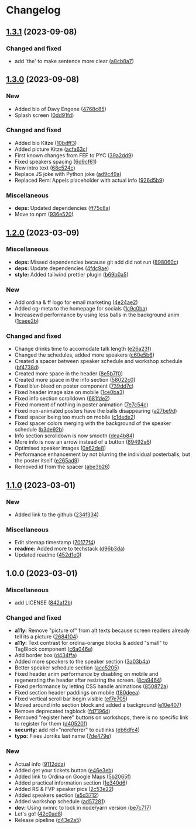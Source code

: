 # Changelog

## [1.3.1](https://github.com/Ordina-Group/pythonconferentie.nl/compare/v1.3.0...v1.3.1) (2023-09-08)


### Changed and fixed

* add 'the' to make sentence more clear ([a8cb8a7](https://github.com/Ordina-Group/pythonconferentie.nl/commit/a8cb8a7a7d2175568dae17f0bdb54cdf7dbbcadc))

## [1.3.0](https://github.com/Ordina-Group/pythonconferentie.nl/compare/v1.2.0...v1.3.0) (2023-09-08)


### New

* Added bio of Davy Engone ([4768c85](https://github.com/Ordina-Group/pythonconferentie.nl/commit/4768c85019e4d1e3bedd066c877ec39ca8d39e79))
* Splash screen ([0dd91fd](https://github.com/Ordina-Group/pythonconferentie.nl/commit/0dd91fd461dcef02d6f3fc98496d78602a3f17db))


### Changed and fixed

* Added bio Kitze ([10bdff3](https://github.com/Ordina-Group/pythonconferentie.nl/commit/10bdff316b26b09f62abbe86f91e5eba49e32cda))
* Added picture Kitze ([acfa63c](https://github.com/Ordina-Group/pythonconferentie.nl/commit/acfa63cc76d613cc18c6e8386933f86b47ba629a))
* First known changes from FEF to PYC ([39a2dd9](https://github.com/Ordina-Group/pythonconferentie.nl/commit/39a2dd9d5d73b6beea5eb20270d3dab7591a1e6a))
* Fixed speakers spacing ([6d9cf61](https://github.com/Ordina-Group/pythonconferentie.nl/commit/6d9cf6198109526a09fe16fca8d43735b21af404))
* New intro text ([68c524c](https://github.com/Ordina-Group/pythonconferentie.nl/commit/68c524c925114919ebafbc7c46110a10092bc348))
* Replace JS joke with Python joke ([ad9c49a](https://github.com/Ordina-Group/pythonconferentie.nl/commit/ad9c49a24c1d6e5868dceb78574b4254c87014b6))
* Replaced Remi Appels placeholder with actual info ([926d5b9](https://github.com/Ordina-Group/pythonconferentie.nl/commit/926d5b912e451ac404a238b1fa55b2aa4154491a))


### Miscellaneous

* **deps:** Updated dependencies ([ff75c8a](https://github.com/Ordina-Group/pythonconferentie.nl/commit/ff75c8af4cfd0e519d070511ac83ed513ed7d696))
* Move to npm ([936e520](https://github.com/Ordina-Group/pythonconferentie.nl/commit/936e52010c967f5dc6490a75bc1c1e7abe0d29c2))

## [1.2.0](https://github.com/OrdinaNederland/pythonconferentie.nl/compare/v1.1.0...v1.2.0) (2023-03-09)


### Miscellaneous

* **deps:** Missed dependencies because git add did not run ([898060c](https://github.com/OrdinaNederland/pythonconferentie.nl/commit/898060c0829319e84c1b5c48936c7e516e2aa9ba))
* **deps:** Update dependencies ([4fdc9ae](https://github.com/OrdinaNederland/pythonconferentie.nl/commit/4fdc9aea1153c1e3be69fa6a3c2f218c70e84c71))
* **style:** Added tailwind prettier plugin ([b69b0a5](https://github.com/OrdinaNederland/pythonconferentie.nl/commit/b69b0a53f1b4b6d3e791f2d0a53d49a7f4d76397))


### New

* Add ordina & ff logo for email marketing ([4e24ae2](https://github.com/OrdinaNederland/pythonconferentie.nl/commit/4e24ae2182bba0b4c283233e9e37dbbceb5a1909))
* Added og-meta to the homepage for socials ([1c9c0ba](https://github.com/OrdinaNederland/pythonconferentie.nl/commit/1c9c0ba31949fc8c23e20555ae29c9e415f755dd))
* Increasewd performance by using less balls in the background anim ([1caee2b](https://github.com/OrdinaNederland/pythonconferentie.nl/commit/1caee2b343edac9e3b9b3fb461406d86b03b41bf))


### Changed and fixed

* Change drinks time to accomodate talk length ([e26a23f](https://github.com/OrdinaNederland/pythonconferentie.nl/commit/e26a23ffb61d28f272b65c94789989fc0c3c360d))
* Changed the schedules, added more speakers ([c60e5b6](https://github.com/OrdinaNederland/pythonconferentie.nl/commit/c60e5b64231fca4113c72c4c5dcdc62923da0159))
* Created a spacer between speaker schedule and workshop schedule ([bf4738d](https://github.com/OrdinaNederland/pythonconferentie.nl/commit/bf4738d55dd768fbb2b5b8a7d9b7eb68b31af585))
* Created more space in the header ([8e5b7f0](https://github.com/OrdinaNederland/pythonconferentie.nl/commit/8e5b7f0102c4f9bad19e4a31f4b5dc7fed5156f5))
* Created more space in the info section ([58022c0](https://github.com/OrdinaNederland/pythonconferentie.nl/commit/58022c0eebb9a69a6948708896a2ab0e25413653))
* Fixed blur-bleed on poster component ([739dd7c](https://github.com/OrdinaNederland/pythonconferentie.nl/commit/739dd7c7e4aa1b1967c3e052099e4028761659e9))
* Fixed header image size on mobile ([1ce0ba3](https://github.com/OrdinaNederland/pythonconferentie.nl/commit/1ce0ba3a1e6fc260a95b2c68c871d27f7cd80e85))
* Fixed info section scrolldown ([681fde2](https://github.com/OrdinaNederland/pythonconferentie.nl/commit/681fde2554adc098c4e81200b0c87743dfea1484))
* Fixed moment of nothing in poster animation ([7e7c54c](https://github.com/OrdinaNederland/pythonconferentie.nl/commit/7e7c54c2fe11f8704a8495c847f2083aadbaf58d))
* Fixed non-animated posters have the balls disappearing ([a27be9d](https://github.com/OrdinaNederland/pythonconferentie.nl/commit/a27be9db730f133a605666b96a0171cd9a66b8d2))
* Fixed spacer being too much on mobile ([c1dede2](https://github.com/OrdinaNederland/pythonconferentie.nl/commit/c1dede2a975ffc6f74c24b74174bdca4eb5bc76c))
* Fixed spacer colors merging with the background of the speaker schedule ([b3de92b](https://github.com/OrdinaNederland/pythonconferentie.nl/commit/b3de92b337dd2f03f1cc327a6379e6d7e95ed888))
* Info section scrolldown is now smooth ([dea4b84](https://github.com/OrdinaNederland/pythonconferentie.nl/commit/dea4b8463c4d56b9b5a15b71601d0eca59a3d1e9))
* More info is now an arrow instead of a button ([89492a6](https://github.com/OrdinaNederland/pythonconferentie.nl/commit/89492a63a5e749cf7105d847d04e959696fb0033))
* Optimised speaker images ([0a62de8](https://github.com/OrdinaNederland/pythonconferentie.nl/commit/0a62de89c751e02cfe9e214f426ec2ff2421e065))
* Performance enhancement by not blurring the individual posterballs, but the poster itself ([e265ad9](https://github.com/OrdinaNederland/pythonconferentie.nl/commit/e265ad9dd3defe60b85a50034782638c7f1af7b3))
* Removed id from the spacer ([abe3b26](https://github.com/OrdinaNederland/pythonconferentie.nl/commit/abe3b262fbade48a163f0969b22cf9d0ac92323f))

## [1.1.0](https://github.com/OrdinaNederland/pythonconferentie.nl/compare/v1.0.0...v1.1.0) (2023-03-01)


### New

* Added link to the github ([234f334](https://github.com/OrdinaNederland/pythonconferentie.nl/commit/234f3340b2dfa976a4579f415012289159d8eb93))


### Miscellaneous

* Edit sitemap timestamp ([70177f4](https://github.com/OrdinaNederland/pythonconferentie.nl/commit/70177f440b69e436aa4287d9c29a6213fdc1b0f2))
* **readme:** Added more to techstack ([d96b3da](https://github.com/OrdinaNederland/pythonconferentie.nl/commit/d96b3da31686551df7a16a4990762da47426adac))
* Updated readme ([452d1e0](https://github.com/OrdinaNederland/pythonconferentie.nl/commit/452d1e083df7e43850d4031be636257bfbd4a1b0))

## 1.0.0 (2023-03-01)


### Miscellaneous

* add LICENSE ([842af2b](https://github.com/OrdinaNederland/pythonconferentie.nl/commit/842af2b32202c87e4e84ae32dc786f13def9ed1d))


### Changed and fixed

* **a11y:** Remove "picture of" from alt texts because screen readers already tell its a picture ([2684104](https://github.com/OrdinaNederland/pythonconferentie.nl/commit/26841045d58e0a8aaaae5a79971946f58df5c604))
* **a11y:** Text contrast for ordina-orange blocks & added "small" to TagBlock component ([c6a046e](https://github.com/OrdinaNederland/pythonconferentie.nl/commit/c6a046e048d1217f4028267478bf1aa5d054b574))
* Add border box ([d434ffa](https://github.com/OrdinaNederland/pythonconferentie.nl/commit/d434ffa5f2dddb828e76c0a799c6a80f4de356b3))
* Added more speakers to the speaker section ([3a03b4a](https://github.com/OrdinaNederland/pythonconferentie.nl/commit/3a03b4a518d55be34e116f3755a1f632de724020))
* Better speaker schedule section ([acc5205](https://github.com/OrdinaNederland/pythonconferentie.nl/commit/acc52052f0f1e63ca8403fecea6a4ab61eb579d7))
* Fixed header anim performance by disabling on mobile and regenerating the header after resizing the screen. ([8ca9464](https://github.com/OrdinaNederland/pythonconferentie.nl/commit/8ca94646b2c2f4c9614a088e2efa8b7e9e55c9f5))
* Fixed performance by letting CSS handle animations ([850872a](https://github.com/OrdinaNederland/pythonconferentie.nl/commit/850872a35d97e0287490bad497276222c79830b5))
* Fixed section header paddings on mobile ([f80deea](https://github.com/OrdinaNederland/pythonconferentie.nl/commit/f80deea248b2cf3c77a221b37c2812a4b1754748))
* Fixed vertical scroll bar begin visible ([ef7e705](https://github.com/OrdinaNederland/pythonconferentie.nl/commit/ef7e705d2250c3ff57888c5d7f49648b72885693))
* Moved around info section block and added a background ([e10e407](https://github.com/OrdinaNederland/pythonconferentie.nl/commit/e10e407c55ca6d7971651ef216679362cff1b31a))
* Remove deprecated tagblock ([fd7196d](https://github.com/OrdinaNederland/pythonconferentie.nl/commit/fd7196d3007274349c801c77cb7fba3099651035))
* Removed "register here" buttons on workshops, there is no specific link to register for them ([d40520f](https://github.com/OrdinaNederland/pythonconferentie.nl/commit/d40520f473a20e04ef9d799d76c2e948cef4eb6f))
* **security:** add rel="noreferrer" to outlinks ([eb6dfc4](https://github.com/OrdinaNederland/pythonconferentie.nl/commit/eb6dfc4ad58b15678879dcad1a0e8b0673a98623))
* **typo:** Fixes Jorriks last name ([7de479e](https://github.com/OrdinaNederland/pythonconferentie.nl/commit/7de479eb69bc4f25664060edaeb071691cce73a7))


### New

* Actual info ([9112dda](https://github.com/OrdinaNederland/pythonconferentie.nl/commit/9112dda59ca4914b1e0797c42692cbccb1c7f63f))
* Added get your tickets button ([e46e3eb](https://github.com/OrdinaNederland/pythonconferentie.nl/commit/e46e3eb466a64ceeb9f599e57579dc5cc576bc4f))
* Added link to Ordina on Google Maps ([5b2065f](https://github.com/OrdinaNederland/pythonconferentie.nl/commit/5b2065fb46347ba0b480eea810eb3f52f9aa8f5d))
* Added practical information section ([1e340d6](https://github.com/OrdinaNederland/pythonconferentie.nl/commit/1e340d619ac19b86531daeef0819d934785dbd57))
* Added RS & FVP speaker pics ([2c53e22](https://github.com/OrdinaNederland/pythonconferentie.nl/commit/2c53e22125e44ef69b929ec7808b9e1815c7071c))
* Added speakers section ([e5d3712](https://github.com/OrdinaNederland/pythonconferentie.nl/commit/e5d371291919743057b26d7520c8742544fb7579))
* Added workshop schedule ([ad57281](https://github.com/OrdinaNederland/pythonconferentie.nl/commit/ad5728193730cb0f6d5eeb481ed8faa57ba30178))
* **dev:** Using nvmrc to lock in node/yarn version ([be7c717](https://github.com/OrdinaNederland/pythonconferentie.nl/commit/be7c717a182abc69f11124695024299dbe9ef88f))
* Let's go! ([42c0ad8](https://github.com/OrdinaNederland/pythonconferentie.nl/commit/42c0ad8260711a1cf5b0c240f099a3e96911b152))
* Release pipeline ([d43e2a5](https://github.com/OrdinaNederland/pythonconferentie.nl/commit/d43e2a5f6a619ab5cbc49cb2bdf0429c28a6b048))
